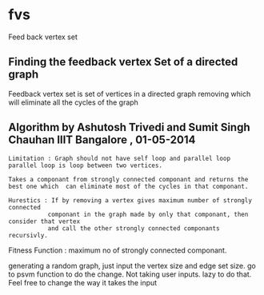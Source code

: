 fvs
===

Feed back vertex set

Finding the feedback vertex Set of a directed graph
-------------------------------------------------------

Feedback vertex set is set of vertices in a directed graph removing which 
will eliminate all the cycles of the graph

Algorithm by Ashutosh Trivedi and Sumit Singh Chauhan
IIIT Bangalore , 01-05-2014
-----------------------------------------------------------------------------
	Limitation : Graph should not have self loop and parallel loop parallel loop is loop between two vertices.
					
	Takes a componant from strongly connected componant and returns the best one which  can eliminate most of the cycles in that componant. 
   
    Hurestics : If by removing a vertex gives maximum number of strongly connected 
			   componant in the graph made by only that componant, then consider that vertex 
			   and call the other strongly connected componants recursivly.

Fitness Function : maximum no of strongly connected componant.
	

generating a random graph, just input the vertex size  and edge set size. go to psvm function to do the change.
Not taking user inputs. lazy to do that. Feel free to change the way it takes the input
